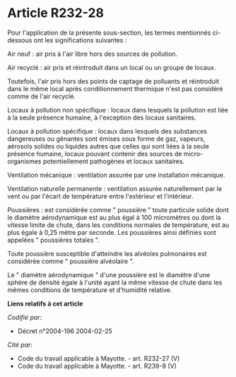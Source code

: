 # Article R232-28

Pour l'application de la présente sous-section, les termes mentionnés ci-dessous ont les significations suivantes :

Air neuf : air pris à l'air libre hors des sources de pollution.

Air recyclé : air pris et réintroduit dans un local ou un groupe de locaux.

Toutefois, l'air pris hors des points de captage de polluants et réintroduit dans le même local après conditionnement
thermique n'est pas considéré comme de l'air recyclé.

Locaux à pollution non spécifique : locaux dans lesquels la pollution est liée à la seule présence humaine, à l'exception des
locaux sanitaires.

Locaux à pollution spécifique : locaux dans lesquels des substances dangereuses ou gênantes sont émises sous forme de gaz,
vapeurs, aérosols solides ou liquides autres que celles qui sont liées à la seule présence humaine, locaux pouvant contenir
des sources de micro-organismes potentiellement pathogènes et locaux sanitaires.

Ventilation mécanique : ventilation assurée par une installation mécanique.

Ventilation naturelle permanente : ventilation assurée naturellement par le vent ou par l'écart de température entre
l'extérieur et l'intérieur.

Poussières : est considérée comme " poussière " toute particule solide dont le diamètre aérodynamique est au plus égal à 100
micromètres ou dont la vitesse limite de chute, dans les conditions normales de température, est au plus égale à 0,25 mètre
par seconde. Les poussières ainsi définies sont appelées " poussières totales ".

Toute poussière susceptible d'atteindre les alvéoles pulmonaires est considérée comme " poussière alvéolaire ".

Le " diamètre aérodynamique " d'une poussière est le diamètre d'une sphère de densité égale à l'unité ayant la même vitesse
de chute dans les mêmes conditions de température et d'humidité relative.

**Liens relatifs à cet article**

_Codifié par_:

  - Décret n°2004-196 2004-02-25

_Cité par_:

  - Code du travail applicable à Mayotte. - art. R232-27 (V)
  - Code du travail applicable à Mayotte. - art. R239-8 (V)
